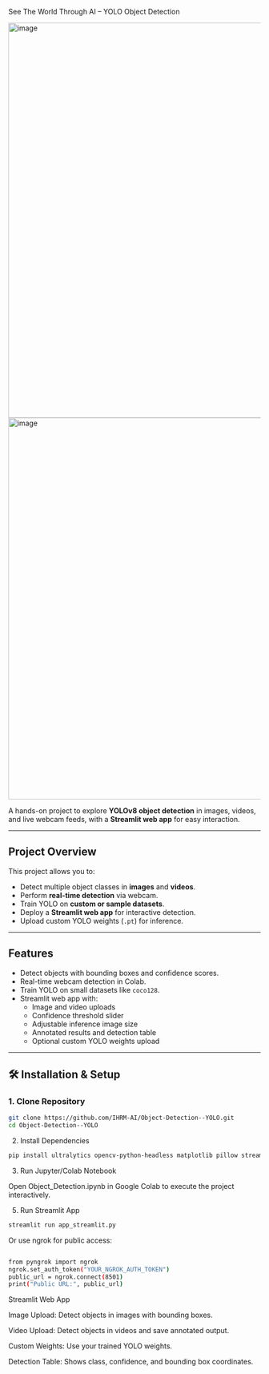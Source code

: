 See The World Through AI – YOLO Object Detection

<img width="1919" height="789" alt="image" src="https://github.com/user-attachments/assets/d38ef0c8-5fc8-493c-9740-88227001a4d9" />
<img width="1919" height="762" alt="image" src="https://github.com/user-attachments/assets/9621a13b-4cf9-4094-9230-5c85bde93afc" />


A hands-on project to explore **YOLOv8 object detection** in images, videos, and live webcam feeds, with a **Streamlit web app** for easy interaction.

---

## Project Overview

This project allows you to:

- Detect multiple object classes in **images** and **videos**.
- Perform **real-time detection** via webcam.
- Train YOLO on **custom or sample datasets**.
- Deploy a **Streamlit web app** for interactive detection.
- Upload custom YOLO weights (`.pt`) for inference.

---

## Features

- Detect objects with bounding boxes and confidence scores.
- Real-time webcam detection in Colab.
- Train YOLO on small datasets like `coco128`.
- Streamlit web app with:
  - Image and video uploads
  - Confidence threshold slider
  - Adjustable inference image size
  - Annotated results and detection table
  - Optional custom YOLO weights upload

---

## 🛠️ Installation & Setup

### 1. Clone Repository

```bash
git clone https://github.com/IHRM-AI/Object-Detection--YOLO.git
cd Object-Detection--YOLO
```

2. Install Dependencies
```bash
pip install ultralytics opencv-python-headless matplotlib pillow streamlit pyngrok pandas

```

3. Run Jupyter/Colab Notebook
   
Open Object_Detection.ipynb in Google Colab to execute the project interactively.

5. Run Streamlit App
```bash
streamlit run app_streamlit.py
```
Or use ngrok for public access:

```bash

from pyngrok import ngrok
ngrok.set_auth_token("YOUR_NGROK_AUTH_TOKEN")
public_url = ngrok.connect(8501)
print("Public URL:", public_url)

```

Streamlit Web App

Image Upload: Detect objects in images with bounding boxes.

Video Upload: Detect objects in videos and save annotated output.

Custom Weights: Use your trained YOLO weights.

Detection Table: Shows class, confidence, and bounding box coordinates.

